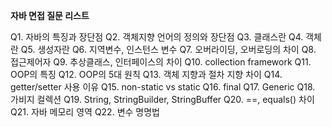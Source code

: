 **자바 면접 질문 리스트**

Q1. 자바의 특징과 장단점
Q2. 객체지향 언어의 정의와 장단점
Q3. 클래스란
Q4. 객체란 
Q5. 생성자란
Q6. 지역변수, 인스턴스 변수
Q7. 오버라이딩, 오버로딩의 차이
Q8. 접근제어자
Q9. 추상클래스, 인터페이스의 차이
Q10. collection framework
Q11. OOP의 특징
Q12. OOP의 5대 원칙
Q13. 객체 지향과 절차 지향 차이
Q14. getter/setter 사용 이유
Q15. non-static vs static
Q16. final
Q17. Generic
Q18. 가비지 컬렉션
Q19. String, StringBuilder, StringBuffer
Q20. ==, equals() 차이
Q21. 자바 메모리 영역
Q22. 변수 명명법
